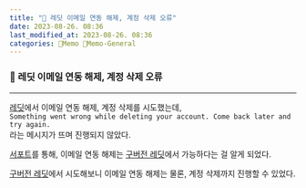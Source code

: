 ```yaml
---
title: "🥑 레딧 이메일 연동 해제, 계정 삭제 오류"
date: 2023-08-26. 08:36
last_modified_at: 2023-08-26. 08:36
categories: 🌳Memo 🥑Memo-General
---
```


### 🥑 레딧 이메일 연동 해제, 계정 삭제 오류

---

[레딧](https://www.reddit.com/)에서 이메일 연동 해제, 계정 삭제를 시도했는데,  
`Something went wrong while deleting your account. Come back later and try again.`  
라는 메시지가 뜨며 진행되지 않았다.  

[서포트](https://support.reddithelp.com/hc/en-us/articles/360043482951-How-do-I-remove-my-email-address-from-my-account-)를 통해, 이메일 연동 해제는 [구버전 레딧](https://old.reddit.com/)에서 가능하다는 걸 알게 되었다.  

[구버전 레딧](https://old.reddit.com/)에서 시도해보니 이메일 연동 해제는 물론, 계정 삭제까지 진행할 수 있었다.  
